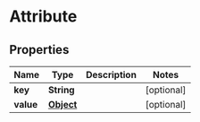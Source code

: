
# Attribute

## Properties
Name | Type | Description | Notes
------------ | ------------- | ------------- | -------------
**key** | **String** |  |  [optional]
**value** | [**Object**](.md) |  |  [optional]



